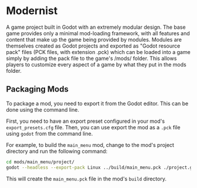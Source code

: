 # Modernist

A game project built in Godot with an extremely modular design. The base game provides only a minimal mod-loading framework, with all features and content that make up the game being provided by modules. Modules are themselves created as Godot projects and exported as "Godot resource pack" files (PCK files, with extension .pck) which can be loaded into a game simply by adding the pack file to the game's /mods/ folder. This allows players to customize every aspect of a game by what they put in the mods folder.

## Packaging Mods

To package a mod, you need to export it from the Godot editor. This can be done using the command line.

First, you need to have an export preset configured in your mod's `export_presets.cfg` file. Then, you can use export the mod as a `.pck` file using `godot` from the command line.

For example, to build the `main_menu` mod, change to the mod's project directory and run the following command:

```bash
cd mods/main_menu/project/
godot --headless --export-pack Linux ../build/main_menu.pck ./project.godot
```

This will create the `main_menu.pck` file in the mod's `build` directory.

